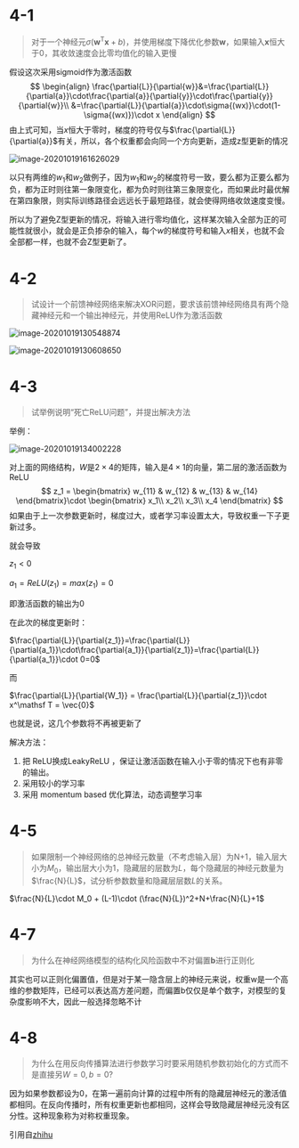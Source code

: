 # 4-1 

> 对于一个神经元$\sigma(\mathbf w ^\mathsf T \mathbf x +b)$，并使用梯度下降优化参数$\mathbf w$，如果输入$\mathbf x$恒大于0，其收敛速度会比零均值化的输入更慢



假设这次采用sigmoid作为激活函数
$$
\begin{align}
\frac{\partial{L}}{\partial{w}}&=\frac{\partial{L}}{\partial{a}}\cdot\frac{\partial{a}}{\partial{y}}\cdot\frac{\partial{y}}{\partial{w}}\\
&=\frac{\partial{L}}{\partial{a}}\cdot\sigma{(wx)}\cdot(1-\sigma{(wx)})\cdot x
\end{align}
$$
由上式可知，当$x$恒大于零时，梯度的符号仅与$\frac{\partial{L}}{\partial{a}}$有关，所以，各个权重都会向同一个方向更新，造成z型更新的情况

![image-20201019161626029](第4章.assets/image-20201019161626029.png)

以只有两维的$w_1$和$w_2$做例子，因为$w_1$和$w_2$的梯度符号一致，要么都为正要么都为负，都为正时则往第一象限变化，都为负时则往第三象限变化，而如果此时最优解在第四象限，则实际训练路径会远远长于最短路径，就会使得网络收敛速度变慢。

所以为了避免Z型更新的情况，将输入进行零均值化，这样某次输入全部为正的可能性就很小，就会是正负掺杂的输入，每个$w$的梯度符号和输入$x$相关，也就不会全部都一样，也就不会Z型更新了。

# 4-2

> 试设计一个前馈神经网络来解决XOR问题，要求该前馈神经网络具有两个隐藏神经元和一个输出神经元，并使用ReLU作为激活函数

![image-20201019130548874](第4章.assets/image-20201019130548874.png)

![image-20201019130608650](第4章.assets/image-20201019130608650.png)

# 4-3

> 试举例说明“死亡ReLU问题”，并提出解决方法



举例：

![image-20201019134002228](第4章.assets/image-20201019134002228.png)

对上面的网络结构，$W$是$2\times 4$的矩阵，输入是$4\times 1$的向量，第二层的激活函数为ReLU
$$
z_1 =
\begin{bmatrix}
w_{11} & w_{12} & w_{13} & w_{14}
\end{bmatrix}\cdot
\begin{bmatrix}
x_1\\
x_2\\
x_3\\
x_4
\end{bmatrix}
$$
如果由于上一次参数更新时，梯度过大，或者学习率设置太大，导致权重一下子更新过多。

就会导致

$z_1 < 0$

$a_1 = ReLU(z_1)=max(z_1)=0$

即激活函数的输出为0

在此次的梯度更新时：

$\frac{\partial{L}}{\partial{z_1}}=\frac{\partial{L}}{\partial{a_1}}\cdot\frac{\partial{a_1}}{\partial{z_1}}=\frac{\partial{L}}{\partial{a_1}}\cdot 0=0$

而

$\frac{\partial{L}}{\partial{W_1}} = \frac{\partial{L}}{\partial{z_1}}\cdot x^\mathsf T = \vec{0}$

也就是说，这几个参数将不再被更新了



解决方法：

1. 把 ReLU换成LeakyReLU ，保证让激活函数在输入小于零的情况下也有非零的输出。
2. 采用较小的学习率
3. 采用 momentum based 优化算法，动态调整学习率



# 4-5 

> 如果限制一个神经网络的总神经元数量（不考虑输入层）为N+1，输入层大小为$M_0$，输出层大小为1，隐藏层的层数为$L$，每个隐藏层的神经元数量为$\frac{N}{L}$，试分析参数数量和隐藏层层数$L$的关系。



$\frac{N}{L}\cdot M_0 + (L-1)\cdot (\frac{N}{L})^2+N+\frac{N}{L}+1$





# 4-7

> 为什么在神经网络模型的结构化风险函数中不对偏置$\mathbf b$进行正则化



其实也可以正则化偏置值，但是对于某一隐含层上的神经元来说，权重w是一个高维的参数矩阵，已经可以表达高方差问题，而偏置b仅仅是单个数字，对模型的复杂度影响不大，因此一般选择忽略不计



# 4-8

> 为什么在用反向传播算法进行参数学习时要采用随机参数初始化的方式而不是直接另$W=0,b=0$?



因为如果参数都设为0，在第一遍前向计算的过程中所有的隐藏层神经元的激活值都相同。在反向传播时，所有权重更新也都相同，这样会导致隐藏层神经元没有区分性。这种现象称为对称权重现象。

引用自[zhihu](https://zhuanlan.zhihu.com/p/112128809)